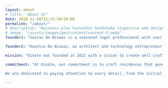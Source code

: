 ```yaml
---
layout: about
# title: "About Us"
date: 2018-11-28T15:15:34+10:00
permalink: "/about/"
# description: "Business plan hackathon handshake responsive web design."
# image: "/assets/images/gen/content/content-5.webp"
founder1: "Sourav De Biswas is a seasoned legal professional with over 19 years of experience. As an M&A lawyer, he has been a Partner at India's premier law firms, Shardul Amarchand Mangaldas and Cyril Amarchand Mangaldas. He regularly advises prominent Indian and international corporations on various aspects of corporate law and corporate governance and has overseen multi-million dollar mergers, acquisitions, joint ventures, and fund-raising initiatives. Sourav's legal expertise and professionalism ensure that Kinale Riverside is built on a solid foundation of compliance, integrity, operational excellence, and best practices."

founder2: "Kaustuv De Biswas, an architect and technology entrepreneur, drives the creative vision of Kinale. Kaustuv has been a design computation consultant with prominent architectural firms around the world, including MVRDV, deCoi, Norman Foster, and Morphosis. His work has been presented at the Rotterdam and Venice Biennale. With a deep expertise in AI and a passion for exploring the intersection of technology and culture, Kaustuv brings a unique perspective to real estate development. He has built companies in the Silicon Valley that blend AI and design, with his last venture being acquired by Rakuten. Kaustuv is a senior TED fellow and graduated from the Massachusetts Institute of Technology as an Inlaks scholar."

mission: "Kinale was founded in 2021 with a vision to create well crafted residential projects that celebrate our connection with nature. We believe that houses should serve as a retreat from the humdrum of life, a place of calm where one can reconnect and rediscover one's self."

commitment: "At Kinale, our commitment is to craft residences that genuinely embody our philosophy of elevating the living experience through thoughtful design, meticulous craftsmanship, and a deep connection with nature.

We are dedicated to paying attention to every detail, from the initial diligence and conceptualization to the final construction and landscaping. Our multidisciplinary team of seasoned professionals works collaboratively to ensure that each aspect of a Kinale home is carefully considered and flawlessly executed."

---
```

